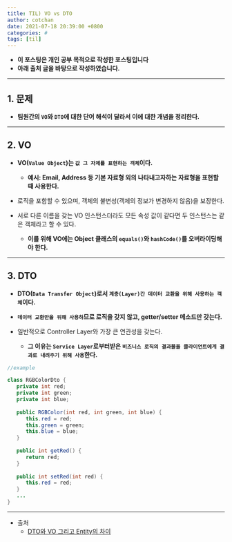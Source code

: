 ```yaml
---
title: TIL) VO vs DTO
author: cotchan
date: 2021-07-18 20:39:00 +0800
categories: #
tags: [til]   
---
```


+ **이 포스팅은 개인 공부 목적으로 작성한 포스팅입니다**
+ **아래 출처 글을 바탕으로 작성하였습니다.**

---

## 1. 문제

+ **팀원간의 `VO`와 `DTO`에 대한 단어 해석이 달라서 이에 대한 개념을 정리한다.**

---

## 2. VO

+ **VO(`Value Object`)는 `값 그 자체를 표현하는 객체`이다.**
  + **예시: Email, Address 등 기본 자료형 외의 나타내고자하는 자료형을 표현할 때 사용한다.**

+ 로직을 포함할 수 있으며, 객체의 불변성(객체의 정보가 변경하지 않음)을 보장한다.

+ 서로 다른 이름을 갖는 VO 인스턴스더라도 모든 속성 값이 같다면 두 인스턴스는 같은 객체라고 할 수 있다. 
  + **이를 위해 VO에는 Object 클래스의 `equals()`와 `hashCode()`를 오버라이딩해야 한다.**

---

## 3. DTO

+ **DTO(`Data Transfer Object`)로서 `계층(Layer)간 데이터 교환을 위해 사용하는 객체`이다.**

+ **`데이터 교환만을 위해 사용하`므로 로직을 갖지 않고, getter/setter 메소드만 갖는다.**

+ 일반적으로 Controller Layer와 가장 큰 연관성을 갖는다. 
  + **그 이유는 `Service Layer`로부터받은 `비즈니스 로직의 결과물을 클라이언트에게 결과로 내려주기 위해 사용`한다.**

```java
//example

class RGBColorDto {
   private int red;
   private int green;
   private int blue;
  
   public RGBColor(int red, int green, int blue) {
      this.red = red;
      this.green = green;
      this.blue = blue;
   }
  
   public int getRed() {
      return red;
   }
  
   public int setRed(int red) {
      this.red = red;
   }
   ...
}
```
---

+ 출처
  + [DTO와 VO 그리고 Entity의 차이](https://youngjinmo.github.io/2021/04/dto-vo-entity/)
